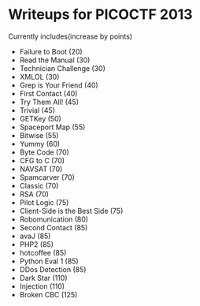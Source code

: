 # Writeups for PICOCTF 2013

Currently includes(increase by points)

* Failure to Boot (20)
* Read the Manual (30)
* Technician Challenge (30)
* XMLOL (30)
* Grep is Your Friend (40)
* First Contact (40)
* Try Them All! (45)
* Trivial (45)
* GETKey (50)
* Spaceport Map (55)
* Bitwise (55)
* Yummy (60)
* Byte Code (70)
* CFG to C (70)
* NAVSAT (70)
* Spamcarver (70)
* Classic (70)
* RSA (70)
* Pilot Logic (75)
* Client-Side is the Best Side (75)
* Robomunication (80)
* Second Contact (85)
* avaJ (85)
* PHP2 (85)
* hotcoffee (85)
* Python Eval 1 (85)
* DDos Detection (85)
* Dark Star (110)
* Injection (110)
* Broken CBC (125) 







